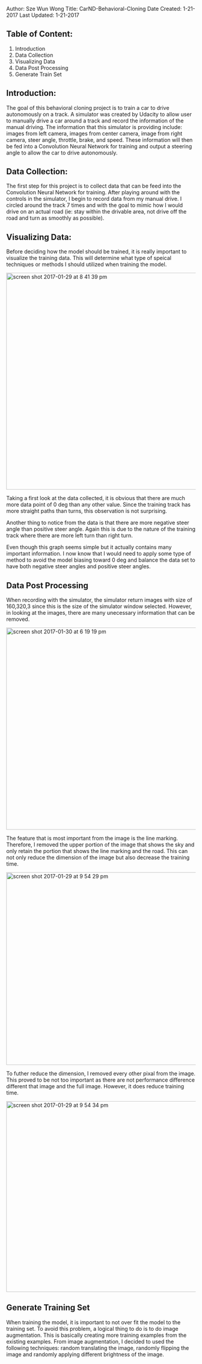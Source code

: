 Author: Sze Wun Wong
Title: CarND-Behavioral-Cloning
Date Created: 1-21-2017
Last Updated: 1-21-2017

Table of Content:
------------------------
1) Introduction
2) Data Collection
3) Visualizing Data
4) Data Post Processing
5) Generate Train Set



Introduction:
------------------------

The goal of this behavioral cloning project is to train a car to drive autonomously on a track. A simulator was created by Udacity to allow user to manually drive a car around a track and record the information of the manual driving. The information that this simulator is providing include: images from left camera, images from center camera, image from right camera, steer angle, throttle, brake, and speed. These information will then be fed into a Convolution Neural Network for training and output a steering angle to allow the car to drive autonomously.

Data Collection:
------------------------
The first step for this project is to collect data that can be feed into the Convolution Neural Network for training. After playing around with the controls in the simulator, I begin to record data from my manual drive. I circled around the track 7 times and with the goal to mimic how I would drive on an actual road (ie: stay within the drivable area, not drive off the road and turn as smoothly as possible). 

Visualizing Data:
------------------------
Before deciding how the model should be trained, it is really important to visualize the training data. This will determine what type of speical techniques or methods I should utilized when training the model. 

<img width="575" alt="screen shot 2017-01-29 at 8 41 39 pm" src="https://cloud.githubusercontent.com/assets/22971963/22412498/c1e84db2-e663-11e6-8496-9b9f4cf2b952.png">

Taking a first look at the data collected, it is obvious that there are much more data point of 0 deg than any other value. Since the training track has more straight paths than turns, this observation is not surprising.

Another thing to notice from the data is that there are more negative steer angle than positive steer angle. Again this is due to the nature of the training track where there are more left turn than right turn. 

Even though this graph seems simple but it actually contains many important information. I now know that I would need to apply some type of method to avoid the model biasing toward 0 deg and balance the data set to have both negative steer angles and positive steer angles.

Data Post Processing
------------------------
When recording with the simulator, the simulator return images with size of 160,320,3 since this is the size of the simulator window selected. However, in looking at the images, there are many unecessary information that can be removed. 

<img width="536" alt="screen shot 2017-01-30 at 6 19 19 pm" src="https://cloud.githubusercontent.com/assets/22971963/22450017/b274510e-e718-11e6-8cfd-5f51416e7dd6.png">

The feature that is most important from the image is the line marking. Therefore, I removed the upper portion of the image that shows the sky and only retain the portion that shows the line marking and the road. This can not only reduce the dimension of the image but also decrease the training time. 

<img width="511" alt="screen shot 2017-01-29 at 9 54 29 pm" src="https://cloud.githubusercontent.com/assets/22971963/22450044/ebeb6a3a-e718-11e6-8201-00f2ca41a849.png">

To futher reduce the dimension, I removed every other pixal from the image. This proved to be not too important as there are not performance difference different that image and the full image. However, it does reduce training time.

<img width="506" alt="screen shot 2017-01-29 at 9 54 34 pm" src="https://cloud.githubusercontent.com/assets/22971963/22450034/d0cb5bc0-e718-11e6-86a3-3100c6a58d02.png">

Generate Training Set
------------------------
When training the model, it is important to not over fit the model to the training set. To avoid this problem, a logical thing to do is to do image augmentation. This is basically creating more training examples from the existing examples. From image augmentation, I decided to used the following techniques: random translating the image, randomly flipping the image and randomly applying different brightness of the image.
